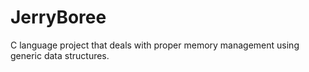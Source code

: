 # JerryBoree
C language project that deals with proper memory management using generic data structures.

